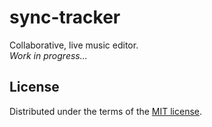 # sync-tracker
Collaborative, live music editor.  
_Work in progress..._

## License
Distributed under the terms of the [MIT license][license].

[license]: ./LICENSE
